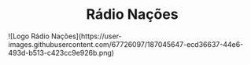 <h1 align="center">Rádio Nações</h1> 
![Logo Rádio Nações](https://user-images.githubusercontent.com/67726097/187045647-ecd36637-44e6-493d-b513-c423cc9e926b.png)
